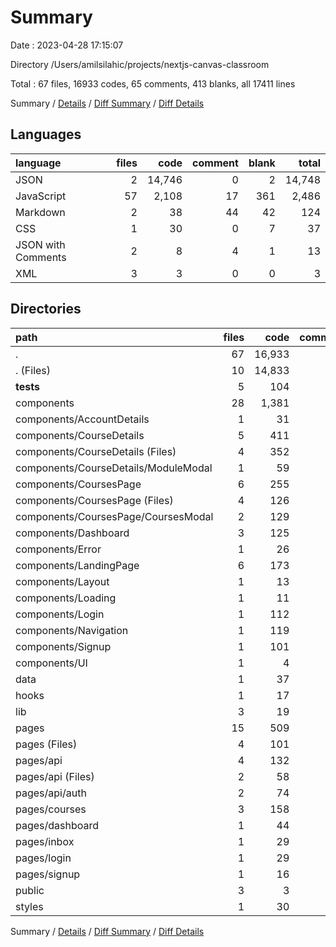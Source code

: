 # Summary

Date : 2023-04-28 17:15:07

Directory /Users/amilsilahic/projects/nextjs-canvas-classroom

Total : 67 files,  16933 codes, 65 comments, 413 blanks, all 17411 lines

Summary / [Details](details.md) / [Diff Summary](diff.md) / [Diff Details](diff-details.md)

## Languages
| language | files | code | comment | blank | total |
| :--- | ---: | ---: | ---: | ---: | ---: |
| JSON | 2 | 14,746 | 0 | 2 | 14,748 |
| JavaScript | 57 | 2,108 | 17 | 361 | 2,486 |
| Markdown | 2 | 38 | 44 | 42 | 124 |
| CSS | 1 | 30 | 0 | 7 | 37 |
| JSON with Comments | 2 | 8 | 4 | 1 | 13 |
| XML | 3 | 3 | 0 | 0 | 3 |

## Directories
| path | files | code | comment | blank | total |
| :--- | ---: | ---: | ---: | ---: | ---: |
| . | 67 | 16,933 | 65 | 413 | 17,411 |
| . (Files) | 10 | 14,833 | 57 | 54 | 14,944 |
| __tests__ | 5 | 104 | 0 | 43 | 147 |
| components | 28 | 1,381 | 4 | 173 | 1,558 |
| components/AccountDetails | 1 | 31 | 0 | 5 | 36 |
| components/CourseDetails | 5 | 411 | 3 | 55 | 469 |
| components/CourseDetails (Files) | 4 | 352 | 2 | 44 | 398 |
| components/CourseDetails/ModuleModal | 1 | 59 | 1 | 11 | 71 |
| components/CoursesPage | 6 | 255 | 0 | 32 | 287 |
| components/CoursesPage (Files) | 4 | 126 | 0 | 17 | 143 |
| components/CoursesPage/CoursesModal | 2 | 129 | 0 | 15 | 144 |
| components/Dashboard | 3 | 125 | 1 | 15 | 141 |
| components/Error | 1 | 26 | 0 | 5 | 31 |
| components/LandingPage | 6 | 173 | 0 | 22 | 195 |
| components/Layout | 1 | 13 | 0 | 3 | 16 |
| components/Loading | 1 | 11 | 0 | 2 | 13 |
| components/Login | 1 | 112 | 0 | 10 | 122 |
| components/Navigation | 1 | 119 | 0 | 11 | 130 |
| components/Signup | 1 | 101 | 0 | 11 | 112 |
| components/UI | 1 | 4 | 0 | 2 | 6 |
| data | 1 | 37 | 0 | 1 | 38 |
| hooks | 1 | 17 | 0 | 3 | 20 |
| lib | 3 | 19 | 0 | 7 | 26 |
| pages | 15 | 509 | 4 | 125 | 638 |
| pages (Files) | 4 | 101 | 0 | 23 | 124 |
| pages/api | 4 | 132 | 0 | 43 | 175 |
| pages/api (Files) | 2 | 58 | 0 | 21 | 79 |
| pages/api/auth | 2 | 74 | 0 | 22 | 96 |
| pages/courses | 3 | 158 | 4 | 34 | 196 |
| pages/dashboard | 1 | 44 | 0 | 11 | 55 |
| pages/inbox | 1 | 29 | 0 | 6 | 35 |
| pages/login | 1 | 29 | 0 | 4 | 33 |
| pages/signup | 1 | 16 | 0 | 4 | 20 |
| public | 3 | 3 | 0 | 0 | 3 |
| styles | 1 | 30 | 0 | 7 | 37 |

Summary / [Details](details.md) / [Diff Summary](diff.md) / [Diff Details](diff-details.md)